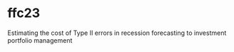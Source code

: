 # ffc23
Estimating the cost of Type II errors in recession forecasting to investment portfolio management
